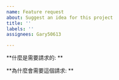 ```yaml
---
name: Feature request
about: Suggest an idea for this project
title: ''
labels: ''
assignees: Gary50613

---
```


**什麼是需要請求的: **

**為什麼會需要這個請求: **
